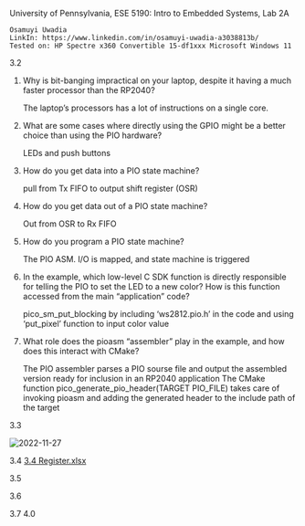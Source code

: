 University of Pennsylvania, ESE 5190: Intro to Embedded Systems, Lab 2A

    Osamuyi Uwadia
    LinkIn: https://www.linkedin.com/in/osamuyi-uwadia-a3038813b/
    Tested on: HP Spectre x360 Convertible 15-df1xxx Microsoft Windows 11

3.2
1.	Why is bit-banging impractical on your laptop, despite it having a 
    much faster processor than the RP2040?  

    The laptop’s processors has a lot of instructions on a single core.

2.	What are some cases where directly using the GPIO might be a 
    better choice than using the PIO hardware?  

    LEDs and push buttons

3.	How do you get data into a PIO state machine? 

    pull from Tx FIFO to output shift register (OSR)

4.	How do you get data out of a PIO state machine?  

    Out from OSR to Rx FIFO


5.	How do you program a PIO state machine? 
    
    The PIO ASM. I/O is mapped, and state machine is triggered

6.  In the example, which low-level C SDK function is directly responsible for telling the PIO to set the LED to a new color? How is this function accessed from the       main “application” code? 

    pico_sm_put_blocking by including ‘ws2812.pio.h’ in the code and using ‘put_pixel’ function to input color value

7.	What role does the pioasm “assembler” play in the example, and how does this interact with CMake?

    The PIO assembler parses a PIO sourse file and output the assembled version ready for inclusion in an RP2040 application
    The CMake function pico_generate_pio_header(TARGET PIO_FILE) takes care of invoking pioasm and adding the generated header to the include path of the target 

3.3

![2022-11-27](https://user-images.githubusercontent.com/114784563/204195938-2381238c-a841-4cd1-88a8-4b6637f04fcc.png)


3.4
[3.4 Register.xlsx](https://github.com/Osamuyi97/ese5190-2022-lab2-into-the-void-star/files/10100553/3.4.Register.xlsx)

3.5

3.6

3.7
4.0
